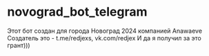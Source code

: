 # novograd_bot_telegram

Этот бот создан для города Новоград 2024 компанией Anawaeve 
Создатель это - t.me/redjexs, vk.com/redjex
И да я получил за это грант)))
